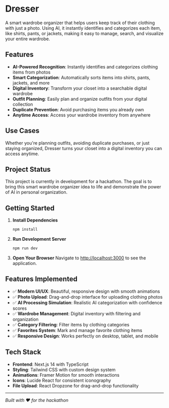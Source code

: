 # Dresser

A smart wardrobe organizer that helps users keep track of their clothing with just a photo. Using AI, it instantly identifies and categorizes each item, like shirts, pants, or jackets, making it easy to manage, search, and visualize your entire wardrobe.

## Features

- **AI-Powered Recognition**: Instantly identifies and categorizes clothing items from photos
- **Smart Categorization**: Automatically sorts items into shirts, pants, jackets, and more
- **Digital Inventory**: Transform your closet into a searchable digital wardrobe
- **Outfit Planning**: Easily plan and organize outfits from your digital collection
- **Duplicate Prevention**: Avoid purchasing items you already own
- **Anytime Access**: Access your wardrobe inventory from anywhere

## Use Cases

Whether you're planning outfits, avoiding duplicate purchases, or just staying organized, Dresser turns your closet into a digital inventory you can access anytime.

## Project Status

This project is currently in development for a hackathon. The goal is to bring this smart wardrobe organizer idea to life and demonstrate the power of AI in personal organization.

## Getting Started

1. **Install Dependencies**
   ```bash
   npm install
   ```

2. **Run Development Server**
   ```bash
   npm run dev
   ```

3. **Open Your Browser**
   Navigate to [http://localhost:3000](http://localhost:3000) to see the application.

## Features Implemented

- ✅ **Modern UI/UX**: Beautiful, responsive design with smooth animations
- ✅ **Photo Upload**: Drag-and-drop interface for uploading clothing photos
- ✅ **AI Processing Simulation**: Realistic AI categorization with confidence scores
- ✅ **Wardrobe Management**: Digital inventory with filtering and organization
- ✅ **Category Filtering**: Filter items by clothing categories
- ✅ **Favorites System**: Mark and manage favorite clothing items
- ✅ **Responsive Design**: Works perfectly on desktop, tablet, and mobile

## Tech Stack

- **Frontend**: Next.js 14 with TypeScript
- **Styling**: Tailwind CSS with custom design system
- **Animations**: Framer Motion for smooth interactions
- **Icons**: Lucide React for consistent iconography
- **File Upload**: React Dropzone for drag-and-drop functionality

---

*Built with ❤️ for the hackathon*